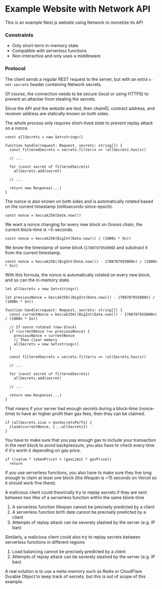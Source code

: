 # Example Website with Network API

This is an example Next.js website using Network to monetize its API

### Constraints
- Only short-term in-memory state
- Compatible with serverless functions
- Non-interactive and only uses a middleware

### Protocol

The client sends a regular REST request to the server, but with an extra `x-net-secrets` header containing Network secrets.

Of course, the connection needs to be secure (local or using HTTPS) to prevent an attacker from stealing the secrets.

Since the API and the website are tied, then chainID, contract address, and receiver address are statically known on both sides.

The whole process only requires short-lived state to prevent replay attack on a nonce.

```tsx
const allSecrets = new Set<string>()

function handle(request: Request, secrets: string[]) {
  const filteredSecrets = secrets.filter(x => !allSecrets.has(x))

  // ...

  for (const secret of filteredSecrets)
    allSecrets.add(secret)

  // ...

  return new Response(...)
}
```

The nonce is also known on both sides and is automatically rotated based on the current timestamp (milliseconds-since-epoch).

```tsx
const nonce = keccak256(Date.now())
```

We want a nonce changing for every new block on Gnosis chain, the current block-time is ~5-seconds.

```tsx
const nonce = keccak256(BigInt(Date.now()) / (1000n * 5n))
```

We know the timestamp of some block (`1708787955000`) and substract it from the current timestamp.

```tsx
const nonce = keccak256((BigInt(Date.now()) - 1708787955000n) / (1000n * 5n))
```

With this formula, the nonce is automatically rotated on every new block, and so can the in-memory state.

```tsx
let allSecrets = new Set<string>()

let previousNonce = keccak256((BigInt(Date.now()) - 1708787955000n) / (1000n * 5n))

function handle(request: Request, secrets: string[]) {
  const currentNonce = keccak256((BigInt(Date.now()) - 1708787955000n) / (1000n * 5n))

  // If nonce rotated (new block)
  if (currentNonce !== previousNonce) {
    previousNonce = currentNonce
    // Then clear memory
    allSecrets = new Set<string>()
  }  

  const filteredSecrets = secrets.filter(x => !allSecrets.has(x))

  // ...

  for (const secret of filteredSecrets)
    allSecrets.add(secret)

  // ...

  return new Response(...)
}
```

That means if your server had enough secrets during a block-time (nonce-time) to have an higher profit than gas fees, then they can be claimed.

```tsx
if (allSecrets.size > minSecretsPerTx) {
  claim(currentNonce, [...allSecrets])
}
```

You have to make sure that you pay enough gas to include your transaction in the next block to avoid backpressure, you also have to check every time if it's worth it depending on gas price.

```tsx
if ((value * tokenPrice) < (gasLimit * gasPrice))
  return
```

If you use serverless functions, you also have to make sure they live long enough to claim at least one block (the lifespan is ~15 seconds on Vercel so it should work fine there).

A malicious client could theorically try to replay secrets if they are sent between two lifes of a serverless function within the same block-time

1) A serverless function lifespan cannot be precisely predicted by a client
2) A serverless function birth date cannot be precisely predicted by a client
3) Attempts of replay attack can be severely slashed by the server (e.g. IP ban) 

Similarly, a malicious client could also try to replay secrets between serverless functions in different regions

1) Load balancing cannot be precisely predicted by a client
2) Attempts of replay attack can be severely slashed by the server (e.g. IP ban)

A real solution is to use a meta-memory such as Redis or CloudFlare Durable Object to keep track of secrets, but this is out of scope of this example.
